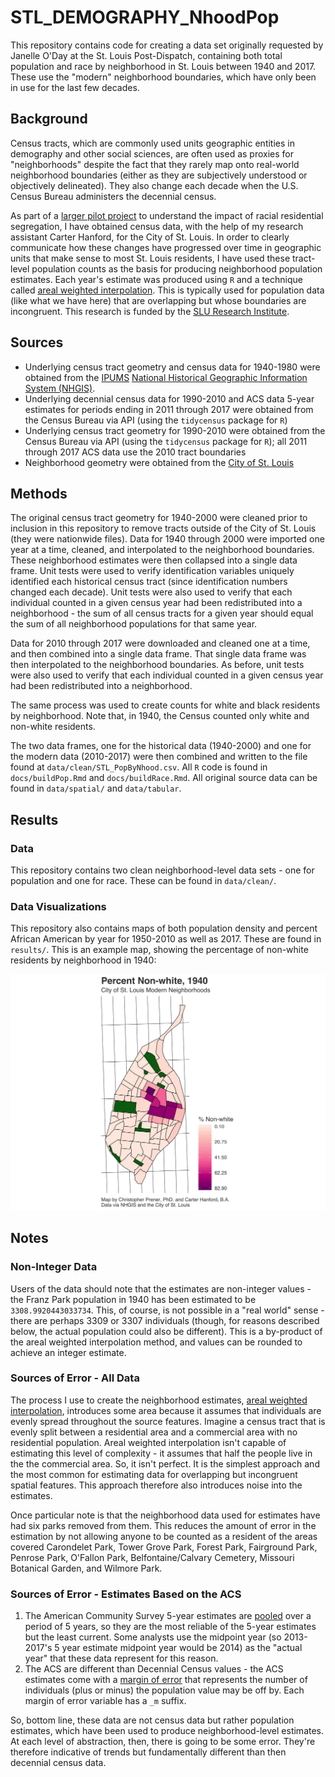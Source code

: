 # STL_DEMOGRAPHY_NhoodPop

This repository contains code for creating a data set originally requested by Janelle O'Day at the St. Louis Post-Dispatch, containing both total population and race by neighborhood in St. Louis between 1940 and 2017. These use the "modern" neighborhood boundaries, which have only been in use for the last few decades.

## Background
Census tracts, which are commonly used units geographic entities in demography and other social sciences, are often used as proxies for "neighborhoods" despite the fact that they rarely map onto real-world neighborhood boundaries (either as they are subjectively understood or objectively delineated). They also change each decade when the U.S. Census Bureau administers the decennial census. 

As part of a [larger pilot project](https://chris-prener.github.io/project/redlining/) to understand the impact of racial residential segregation, I have obtained census data, with the help of my research assistant Carter Hanford, for the City of St. Louis. In order to clearly communicate how these changes have progressed over time in geographic units that make sense to most St. Louis residents, I have used these tract-level population counts as the basis for producing neighborhood population estimates. Each year's estimate was produced using `R` and a technique called [areal weighted interpolation](https://slu-opengis.github.io/areal/articles/areal-weighted-interpolation.html). This is typically used for population data (like what we have here) that are overlapping but whose boundaries are incongruent. This research is funded by the [SLU Research Institute](https://www.slu.edu/research/research-institute/index.php).

## Sources

* Underlying census tract geometry and census data for 1940-1980 were obtained from the [IPUMS](https://www.ipums.org) [National Historical Geographic Information System (NHGIS)](https://www.nhgis.org).
* Underlying decennial census data for 1990-2010 and ACS data 5-year estimates for periods ending in 2011 through 2017 were obtained from the Census Bureau via API (using the `tidycensus` package for `R`)
* Underlying census tract geometry for 1990-2010 were obtained from the Census Bureau via API (using the `tidycensus` package for `R`); all 2011 through 2017 ACS data use the 2010 tract boundaries
* Neighborhood geometry were obtained from the [City of St. Louis](https://www.stlouis-mo.gov/data/boundaries/ward-neighborhood-boundaries.cfm)

## Methods
The original census tract geometry for 1940-2000 were cleaned prior to inclusion in this repository to remove tracts outside of the City of St. Louis (they were nationwide files). Data for 1940 through 2000 were imported one year at a time, cleaned, and interpolated to the neighborhood boundaries. These neighborhood estimates were then collapsed into a single data frame. Unit tests were used to verify identification variables uniquely identified each historical census tract (since identification numbers changed each decade). Unit tests were also used to verify that each individual counted in a given census year had been redistributed into a neighborhood - the sum of all census tracts for a given year should equal the sum of all neighborhood populations for that same year.

Data for 2010 through 2017 were downloaded and cleaned one at a time, and then combined into a single data frame. That single data frame was then interpolated to the neighborhood boundaries. As before, unit tests were also used to verify that each individual counted in a given census year had been redistributed into a neighborhood. 

The same process was used to create counts for white and black residents by neighborhood. Note that, in 1940, the Census counted only white and non-white residents.

The two data frames, one for the historical data (1940-2000) and one for the modern data (2010-2017) were then combined and written to the file found at `data/clean/STL_PopByNhood.csv`. All `R` code is found in `docs/buildPop.Rmd` and `docs/buildRace.Rmd`. All original source data can be found in `data/spatial/` and `data/tabular`.

## Results
### Data
This repository contains two clean neighborhood-level data sets - one for population and one for race. These can be found in `data/clean/`.

### Data Visualizations
This repository also contains maps of both population density and percent African American by year for 1950-2010 as well as 2017. These are found in `results/`. This is an example map, showing the percentage of non-white residents by neighborhood in 1940:

![](/results/Map_PctBlack/map_1940_nonwhite.png)

## Notes

### Non-Integer Data
Users of the data should note that the estimates are non-integer values - the Franz Park population in 1940 has been estimated to be `3308.9920443033734`. This, of course, is not possible in a "real world" sense - there are perhaps 3309 or 3307 individuals (though, for reasons described below, the actual population could also be different). This is a by-product of the areal weighted interpolation method, and values can be rounded to achieve an integer estimate.

### Sources of Error - All Data
The process I use to create the neighborhood estimates, [areal weighted interpolation](https://slu-opengis.github.io/areal/articles/areal-weighted-interpolation.html), introduces some area because it assumes that individuals are evenly spread throughout the source features. Imagine a census tract that is evenly split between a residential area and a commercial area with no residential population. Areal weighted interpolation isn't capable of estimating this level of complexity - it assumes that half the people live in the the commercial area. So, it isn't perfect. It is the simplest approach and the most common for estimating data for overlapping but incongruent spatial features. This approach therefore also introduces noise into the estimates.

Once particular note is that the neighborhood data used for estimates have had six parks removed from them. This reduces the amount of error in the estimation by not allowing anyone to be counted as a resident of the areas covered Carondelet Park, Tower Grove Park, Forest Park, Fairground Park, Penrose Park, O'Fallon Park, Belfontaine/Calvary Cemetery, Missouri Botanical Garden, and Wilmore Park.

### Sources of Error - Estimates Based on the ACS
1. The American Community Survey 5-year estimates are [pooled](https://www.census.gov/programs-surveys/acs/guidance/estimates.html) over a period of 5 years, so they are the most reliable of the 5-year estimates but the least current. Some analysts use the midpoint year (so 2013-2017's 5 year estimate midpoint year would be 2014) as the "actual year" that these data represent for this reason. 
2. The ACS are different than Decennial Census values - the ACS estimates come with a [margin of error](https://walkerke.github.io/tidycensus/articles/margins-of-error.html) that represents the number of individuals (plus or minus) the population value may be off by. Each margin of error variable has a `_m` suffix.

So, bottom line, these data are not census data but rather population estimates, which have been used to produce neighborhood-level estimates. At each level of abstraction, then, there is going to be some error. They're therefore indicative of trends but fundamentally different than then decennial census data.
